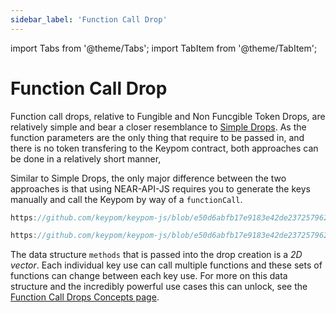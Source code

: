 ```yaml
---
sidebar_label: 'Function Call Drop'
---
```

import Tabs from '@theme/Tabs';
import TabItem from '@theme/TabItem';

# Function Call Drop
Function call drops, relative to Fungible and Non Funcgible Token Drops, are relatively simple and bear a closer resemblance to [Simple Drops](simple-drops.md). As the function parameters are the only thing that require to be passed in, and there is no token transfering to the Keypom contract, both approaches can be done in a relatively short manner, 

Similar to Simple Drops, the only major difference between the two approaches is that using NEAR-API-JS requires you to generate the keys manually and call the Keypom by way of a `functionCall`. 

<Tabs>
<TabItem value="KPJS" label="🔑Keypom-JS SDK">

```js reference
https://github.com/keypom/keypom-js/blob/e50d6abfb17e9183e42de237257962a1dc4b4e36/docs-examples/keypom-js%20sdk/fc-example.js#L17-L56
```

</TabItem>
<TabItem value="NRJS" label="💻NEAR-API-JS">

```js reference
https://github.com/keypom/keypom-js/blob/e50d6abfb17e9183e42de237257962a1dc4b4e36/docs-examples/near-api-js/fc-near-example.js#L6-L58
```

</TabItem>
</Tabs>

The data structure `methods` that is passed into the drop creation is a *2D vector*. Each individual key use can call multiple functions and these sets of functions can change between each key use. For more on this data structure and the incredibly powerful use cases this can unlock, see the [Function Call Drops Concepts page](/Concepts/Keypom%20Protocol/Github%20Readme/Types%20of%20Drops/fcdrops.md#key-uses).